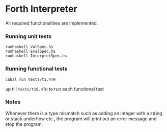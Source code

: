 # Forth Interpreter

All required functionalities are implemented. 

### Running unit tests

```
runhaskell ValSpec.hs
runhaskell EvalSpec.hs
runhaskell InterpretSpec.hs
```

### Running functional tests
```
cabal run tests/t1.4TH
```
up till ```tests/t10.4TH``` to run each functional test

### Notes
Whenever there is a type mismatch such as adding an integer with a string or stack underflow etc., the program will print out an error message and stop the program. 